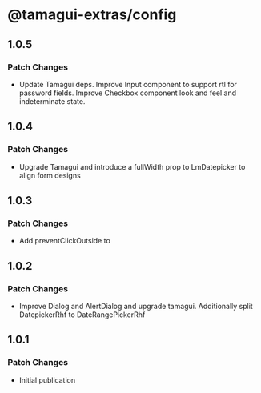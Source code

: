 # @tamagui-extras/config

## 1.0.5

### Patch Changes

- Update Tamagui deps. Improve Input component to support rtl for password fields. Improve Checkbox component look and feel and indeterminate state.

## 1.0.4

### Patch Changes

- Upgrade Tamagui and introduce a fullWidth prop to LmDatepicker to align form designs

## 1.0.3

### Patch Changes

- Add preventClickOutside to <Dialog/> and improve style of Autocomplete

## 1.0.2

### Patch Changes

- Improve Dialog and AlertDialog and upgrade tamagui. Additionally split DatepickerRhf to DateRangePickerRhf

## 1.0.1

### Patch Changes

- Initial publication
